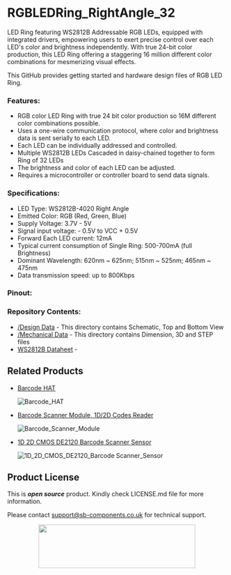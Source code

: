 # RGBLEDRing_RightAngle_32
LED Ring featuring WS2812B Addressable RGB LEDs, equipped with integrated drivers, empowering users to exert precise control over each LED's color and brightness independently. With true 24-bit color production, this LED Ring offering a staggering 16 million different color combinations for mesmerizing visual effects.
 
This GitHub provides getting started and hardware design files of RGB LED Ring.

### Features:
- RGB color LED Ring with true 24 bit color production so 16M different color combinations possible.
- Uses a one-wire communication protocol, where color and brightness data is sent serially to each LED.
- Each LED can be individually addressed and controlled.
- Multiple WS2812B LEDs Cascaded in daisy-chained together to form Ring of 32 LEDs
- The brightness and color of each LED can be adjusted.
- Requires a microcontroller or controller board to send data signals.

### Specifications:
- LED Type: WS2812B-4020 Right Angle 
- Emitted Color: RGB (Red, Green, Blue)
- Supply Voltage: 3.7V - 5V
- Signal input voltage: - 0.5V to VCC + 0.5V
- Forward Each LED current: 12mA
- Typical current consumption of Single Ring: 500-700mA (full Brightness)
- Dominant Wavelength: 620nm ~ 625nm; 515nm ~ 525nm; 465nm ~ 475nm
- Data transmission speed: up to 800Kbps

### Pinout: 


### Repository Contents:
  - [/Design Data](https://github.com/sbcshop/Scangenie_Hardware/tree/main/Design%20Data) - This directory contains Schematic, Top and Bottom View
  - [/Mechanical Data](https://github.com/sbcshop/Scangenie_Hardware/tree/main/Mechanical%20Data) - This directory contains Dimension, 3D and STEP files
  - [WS2812B Dataheet]() - 

## Related Products
  * [Barcode HAT](https://shop.sb-components.co.uk/products/barcode-hat-for-raspberry-pi) 
   
     ![Barcode_HAT](https://shop.sb-components.co.uk/cdn/shop/products/4_b21d715d-e0ec-45a6-a743-fed89e77b3c3.jpg?v=1665556430&width=300)   

  * [Barcode Scanner Module, 1D/2D Codes Reader](https://shop.sb-components.co.uk/products/barcode-scanner-module-1d-2d-codes-reader) 
   
     ![Barcode_Scanner_Module](https://shop.sb-components.co.uk/cdn/shop/products/barcode-scanner-module-1_1.jpg?v=1612257001&width=300) 

  * [1D 2D CMOS DE2120 Barcode Scanner Sensor](https://shop.sb-components.co.uk/products/1d-2d-cmos-de2120-barcode-scanner-sensor) 
   
     ![1D_2D_CMOS_DE2120_Barcode Scanner_Sensor](https://shop.sb-components.co.uk/cdn/shop/products/16410-2D_Barcode_Scanner_Module_-_DE2120-01.jpg?v=1657026105&width=300) 

 
## Product License

This is ***open source*** product. Kindly check LICENSE.md file for more information.

Please contact support@sb-components.co.uk for technical support.
<p align="center">
  <img width="360" height="100" src="https://cdn.shopify.com/s/files/1/1217/2104/files/Logo_sb_component_3.png?v=1666086771&width=300">
</p>
